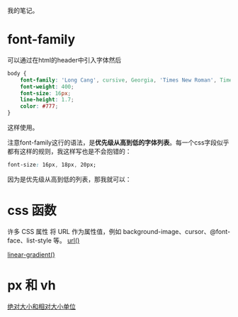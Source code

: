 我的笔记。

# font-family
可以通过在html的header中引入字体然后
```css
body {
    font-family: 'Long Cang', cursive, Georgia, 'Times New Roman', Times, serif;
    font-weight: 400;
    font-size: 16px;
    line-height: 1.7;
    color: #777;
}
```
这样使用。

注意font-family这行的语法，是**优先级从高到低的字体列表**。每一个css字段似乎都有这样的规则，我这样写也是不会抱错的：
```css
font-size: 16px, 18px, 20px;
```
因为是优先级从高到低的列表，那我就可以：


# css 函数
许多 CSS 属性 将 URL 作为属性值，例如 background-image、cursor、@font-face、list-style 等。
[url()](https://developer.mozilla.org/zh-CN/docs/Web/CSS/url)

[linear-gradient()](https://developer.mozilla.org/zh-CN/docs/Web/CSS/gradient/linear-gradient)

# px 和 vh
[绝对大小和相对大小单位](https://www.w3schools.com/cssref/css_units.php)

